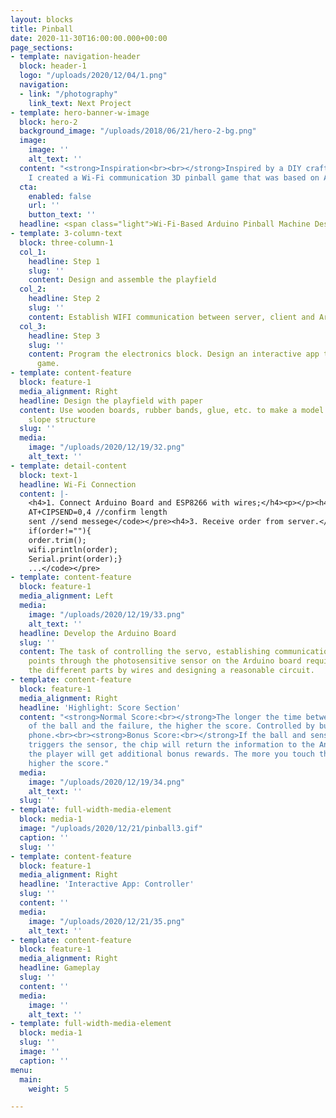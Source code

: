 ```yaml
---
layout: blocks
title: Pinball
date: 2020-11-30T16:00:00.000+00:00
page_sections:
- template: navigation-header
  block: header-1
  logo: "/uploads/2020/12/04/1.png"
  navigation:
  - link: "/photography"
    link_text: Next Project
- template: hero-banner-w-image
  block: hero-2
  background_image: "/uploads/2018/06/21/hero-2-bg.png"
  image:
    image: ''
    alt_text: ''
  content: "<strong>Inspiration<br><br></strong>Inspired by a DIY craft video on Youtube,
    I created a Wi-Fi communication 3D pinball game that was based on Arduino."
  cta:
    enabled: false
    url: ''
    button_text: ''
  headline: <span class="light">Wi-Fi-Based Arduino Pinball Machine Design</span>
- template: 3-column-text
  block: three-column-1
  col_1:
    headline: Step 1
    slug: ''
    content: Design and assemble the playfield
  col_2:
    headline: Step 2
    slug: ''
    content: Establish WIFI communication between server, client and Arduino board
  col_3:
    headline: Step 3
    slug: ''
    content: Program the electronics block. Design an interactive app to control the
      game.
- template: content-feature
  block: feature-1
  media_alignment: Right
  headline: Design the playfield with paper
  content: Use wooden boards, rubber bands, glue, etc. to make a model of a ladder-like
    slope structure
  slug: ''
  media:
    image: "/uploads/2020/12/19/32.png"
    alt_text: ''
- template: detail-content
  block: text-1
  headline: Wi-Fi Connection
  content: |-
    <h4>1. Connect Arduino Board and ESP8266 with wires;</h4><p></p><h4>2. Establish TCP connection;</h4><pre><code>AT+CIPSTART=0,"TCP","192.168.4.1",5000 //connect
    AT+CIPSEND=0,4 //confirm length
    sent //send messege</code></pre><h4>3. Receive order from server.</h4><pre><code>order=readTtl();
    if(order!=""){
    order.trim();
    wifi.println(order);
    Serial.print(order);}
    ...</code></pre>
- template: content-feature
  block: feature-1
  media_alignment: Left
  media:
    image: "/uploads/2020/12/19/33.png"
    alt_text: ''
  headline: Develop the Arduino Board
  slug: ''
  content: The task of controlling the servo, establishing communication, and adding
    points through the photosensitive sensor on the Arduino board requires connecting
    the different parts by wires and designing a reasonable circuit.
- template: content-feature
  block: feature-1
  media_alignment: Right
  headline: 'Highlight: Score Section'
  content: "<strong>Normal Score:<br></strong>The longer the time between the start
    of the ball and the failure, the higher the score. Controlled by buttons on the
    phone.<br><br><strong>Bonus Score:<br></strong>If the ball and sensor contact
    triggers the sensor, the chip will return the information to the Android terminal,
    the player will get additional bonus rewards. The more you touch the sensor, the
    higher the score."
  media:
    image: "/uploads/2020/12/19/34.png"
    alt_text: ''
  slug: ''
- template: full-width-media-element
  block: media-1
  image: "/uploads/2020/12/21/pinball3.gif"
  caption: ''
  slug: ''
- template: content-feature
  block: feature-1
  media_alignment: Right
  headline: 'Interactive App: Controller'
  slug: ''
  content: ''
  media:
    image: "/uploads/2020/12/21/35.png"
    alt_text: ''
- template: content-feature
  block: feature-1
  media_alignment: Right
  headline: Gameplay
  slug: ''
  content: ''
  media:
    image: ''
    alt_text: ''
- template: full-width-media-element
  block: media-1
  slug: ''
  image: ''
  caption: ''
menu:
  main:
    weight: 5

---
```

